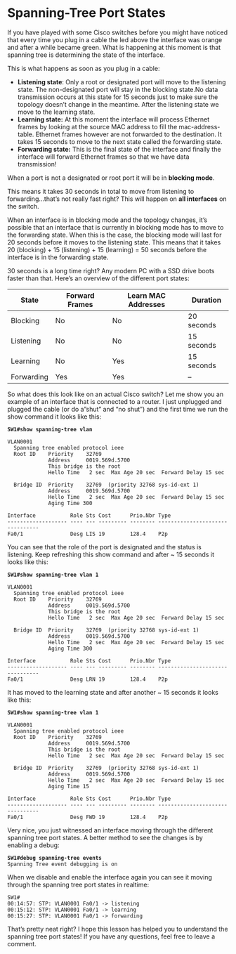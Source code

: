 # Spanning-Tree Port States

If you have played with some Cisco switches before you might have noticed that every time you plug in a cable the led above the interface was orange and after a while became green. What is happening at this moment is that spanning tree is determining the state of the interface.

This is what happens as soon as you plug in a cable:

* **Listening state**: Only a root or designated port will move to the listening state. The non-designated port will stay in the blocking state.No data transmission occurs at this state for 15 seconds just to make sure the topology doesn’t change in the meantime. After the listening state we move to the learning state.
* **Learning state:** At this moment the interface will process Ethernet frames by looking at the source MAC address to fill the mac-address-table. Ethernet frames however are not forwarded to the destination. It takes 15 seconds to move to the next state called the forwarding state.
* **Forwarding state:** This is the final state of the interface and finally the interface will forward Ethernet frames so that we have data transmission!

When a port is not a designated or root port it will be in **blocking mode**.

This means it takes 30 seconds in total to move from listening to forwarding…that’s not really fast right? This will happen on **all interfaces** on the switch.

When an interface is in blocking mode and the topology changes, it’s possible that an interface that is currently in blocking mode has to move to the forwarding state. When this is the case, the blocking mode will last for 20 seconds before it moves to the listening state. This means that it takes 20 (blocking) + 15 (listening) + 15 (learning) = 50 seconds before the interface is in the forwarding state.

30 seconds is a long time right? Any modern PC with a SSD drive boots faster than that. Here’s an overview of the different port states:

| State      | Forward Frames | Learn MAC Addresses | Duration   |
| ---------- | -------------- | ------------------- | ---------- |
| Blocking   | No             | No                  | 20 seconds |
| Listening  | No             | No                  | 15 seconds |
| Learning   | No             | Yes                 | 15 seconds |
| Forwarding | Yes            | Yes                 | –          |

So what does this look like on an actual Cisco switch? Let me show you an example of an interface that is connected to a router. I just unplugged and plugged the cable (or do a”shut” and “no shut”) and the first time we run the show command it looks like this:

<pre><code><strong>SW1#show spanning-tree vlan
</strong>
VLAN0001
  Spanning tree enabled protocol ieee
  Root ID    Priority    32769
             Address     0019.569d.5700
             This bridge is the root
             Hello Time   2 sec  Max Age 20 sec  Forward Delay 15 sec

  Bridge ID  Priority    32769  (priority 32768 sys-id-ext 1)
             Address     0019.569d.5700
             Hello Time   2 sec  Max Age 20 sec  Forward Delay 15 sec
             Aging Time 300

Interface           Role Sts Cost      Prio.Nbr Type
------------------- ---- --- --------- -------- --------------------------------
Fa0/1               Desg LIS 19        128.4    P2p
</code></pre>

You can see that the role of the port is designated and the status is listening. Keep refreshing this show command and after \~ 15 seconds it looks like this:

<pre><code><strong>SW1#show spanning-tree vlan 1
</strong>
VLAN0001
  Spanning tree enabled protocol ieee
  Root ID    Priority    32769
             Address     0019.569d.5700
             This bridge is the root
             Hello Time   2 sec  Max Age 20 sec  Forward Delay 15 sec

  Bridge ID  Priority    32769  (priority 32768 sys-id-ext 1)
             Address     0019.569d.5700
             Hello Time   2 sec  Max Age 20 sec  Forward Delay 15 sec
             Aging Time 300

Interface           Role Sts Cost      Prio.Nbr Type
------------------- ---- --- --------- -------- --------------------------------
Fa0/1               Desg LRN 19        128.4    P2p
</code></pre>

It has moved to the learning state and after another \~ 15 seconds it looks like this:

<pre><code><strong>SW1#show spanning-tree vlan 1
</strong>
VLAN0001
  Spanning tree enabled protocol ieee
  Root ID    Priority    32769
             Address     0019.569d.5700
             This bridge is the root
             Hello Time   2 sec  Max Age 20 sec  Forward Delay 15 sec

  Bridge ID  Priority    32769  (priority 32768 sys-id-ext 1)
             Address     0019.569d.5700
             Hello Time   2 sec  Max Age 20 sec  Forward Delay 15 sec
             Aging Time 15

Interface           Role Sts Cost      Prio.Nbr Type
------------------- ---- --- --------- -------- --------------------------------
Fa0/1               Desg FWD 19        128.4    P2p
</code></pre>

Very nice, you just witnessed an interface moving through the different spanning tree port states. A better method to see the changes is by enabling a debug:

<pre><code><strong>SW1#debug spanning-tree events
</strong>Spanning Tree event debugging is on
</code></pre>

When we disable and enable the interface again you can see it moving through the spanning tree port states in realtime:

```
SW1#
00:14:57: STP: VLAN0001 Fa0/1 -> listening
00:15:12: STP: VLAN0001 Fa0/1 -> learning
00:15:27: STP: VLAN0001 Fa0/1 -> forwarding
```

That’s pretty neat right? I hope this lesson has helped you to understand the spanning tree port states! If you have any questions, feel free to leave a comment.
